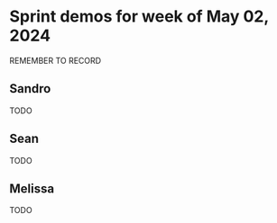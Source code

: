 # Sprint demos for week of May 02, 2024

REMEMBER TO RECORD

## Sandro

TODO

## Sean

TODO
## Melissa

TODO